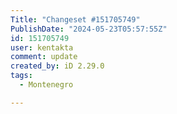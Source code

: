 ```yaml
---
Title: "Changeset #151705749"
PublishDate: "2024-05-23T05:57:55Z"
id: 151705749
user: kentakta
comment: update
created_by: iD 2.29.0
tags:
  - Montenegro

---
```


